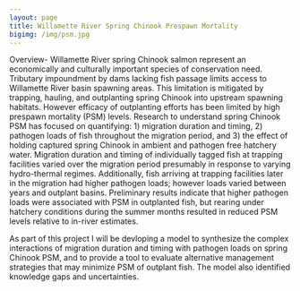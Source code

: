 ```yaml
---
layout: page
title: Willamette River Spring Chinook Prespawn Mortality
bigimg: /img/psm.jpg
---
```



Overview- Willamette River spring Chinook salmon represent an 
economically and culturally important species of conservation need. 
Tributary impoundment by dams lacking fish passage limits access to 
Willamette River basin spawning areas. This limitation is mitigated by 
trapping, hauling, and outplanting spring Chinook into upstream spawning 
habitats. However efficacy of outplanting efforts has been limited by 
high prespawn mortality (PSM) levels. Research to understand spring 
Chinook PSM has focused on quantifying: 1) migration duration and 
timing, 2) pathogen loads of fish throughout the migration period, and 
3) the effect of holding captured spring Chinook in ambient and pathogen 
free hatchery water. Migration duration and timing of individually 
tagged fish at trapping facilities varied over the migration period 
presumably in response to varying hydro-thermal regimes. Additionally, 
fish arriving at trapping facilities later in the migration had higher 
pathogen loads; however loads varied between years and outplant basins. 
Preliminary results indicate that higher pathogen loads were associated 
with PSM in outplanted fish, but rearing under hatchery conditions 
during the summer months resulted in reduced PSM levels relative to 
in-river estimates. 


As part of this project I will be devloping a model to synthesize the 
complex interactions of migration duration and timing with pathogen 
loads on spring Chinook PSM, and to provide a tool to evaluate 
alternative management strategies that may minimize PSM of outplant 
fish. The model also identified knowledge gaps and uncertainties. 

